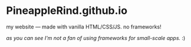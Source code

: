 # PineappleRind.github.io

my website — made with vanilla HTML/CSS/JS. no frameworks!

*as you can see I'm not a fan of using frameworks for small-scale apps.* :)
